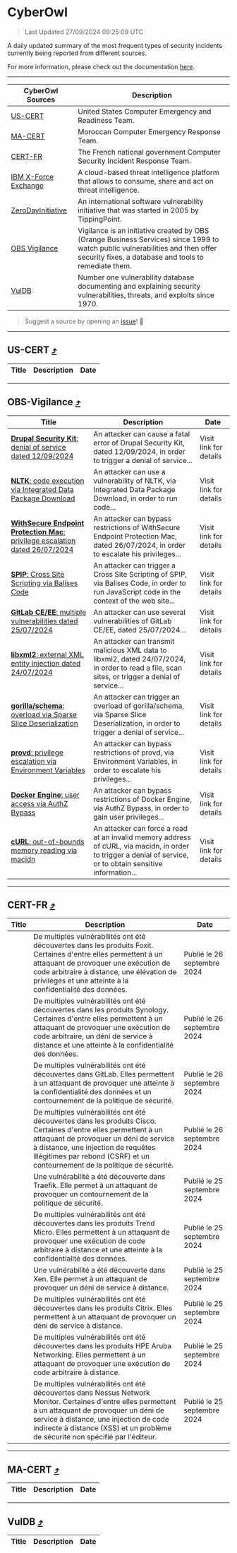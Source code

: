 
 <div id='top'></div>

# CyberOwl

 > Last Updated 27/09/2024 09:25:09 UTC
 
 A daily updated summary of the most frequent types of security incidents currently being reported from different sources.
 
 For more information, please check out the documentation [here](./docs/README.md).
 
 ---
 |CyberOwl Sources|Description|
 |---|---|
 |[US-CERT](#us-cert-arrow_heading_up)|United States Computer Emergency and Readiness Team.|
 |[MA-CERT](#ma-cert-arrow_heading_up)|Moroccan Computer Emergency Response Team.|
 |[CERT-FR](#cert-fr-arrow_heading_up)|The French national government Computer Security Incident Response Team.|
 |[IBM X-Force Exchange](#ibmcloud-arrow_heading_up)|A cloud-based threat intelligence platform that allows to consume, share and act on threat intelligence.|
 |[ZeroDayInitiative](#zerodayinitiative-arrow_heading_up)|An international software vulnerability initiative that was started in 2005 by TippingPoint.|
 |[OBS Vigilance](#obs-vigilance-arrow_heading_up)|Vigilance is an initiative created by OBS (Orange Business Services) since 1999 to watch public vulnerabilities and then offer security fixes, a database and tools to remediate them.|
 |[VulDB](#vuldb-arrow_heading_up)|Number one vulnerability database documenting and explaining security vulnerabilities, threats, and exploits since 1970.|
 
 > Suggest a source by opening an [issue](https://github.com/karimhabush/cyberowl/issues)! :raised_hands:
 ---

## US-CERT [:arrow_heading_up:](#cyberowl)

 |Title|Description|Date|
 |---|---|---|
 
 ---

## OBS-Vigilance [:arrow_heading_up:](#cyberowl)

 |Title|Description|Date|
 |---|---|---|
 |[<a href="https://vigilance.fr/vulnerability/Drupal-Security-Kit-denial-of-service-dated-12-09-2024-45140" class="noirorange"><b>Drupal Security Kit</b>: denial of service dated 12/09/2024</a>](https://vigilance.fr/vulnerability/Drupal-Security-Kit-denial-of-service-dated-12-09-2024-45140)|An attacker can cause a fatal error of Drupal Security Kit, dated 12/09/2024, in order to trigger a denial of service...|Visit link for details|
 |[<a href="https://vigilance.fr/vulnerability/NLTK-code-execution-via-Integrated-Data-Package-Download-44818" class="noirorange"><b>NLTK</b>: code execution via Integrated Data Package Download</a>](https://vigilance.fr/vulnerability/NLTK-code-execution-via-Integrated-Data-Package-Download-44818)|An attacker can use a vulnerability of NLTK, via Integrated Data Package Download, in order to run code...|Visit link for details|
 |[<a href="https://vigilance.fr/vulnerability/WithSecure-Endpoint-Protection-Mac-privilege-escalation-dated-26-07-2024-44816" class="noirorange"><b>WithSecure Endpoint Protection Mac</b>: privilege escalation dated 26/07/2024</a>](https://vigilance.fr/vulnerability/WithSecure-Endpoint-Protection-Mac-privilege-escalation-dated-26-07-2024-44816)|An attacker can bypass restrictions of WithSecure Endpoint Protection Mac, dated 26/07/2024, in order to escalate his privileges...|Visit link for details|
 |[<a href="https://vigilance.fr/vulnerability/SPIP-Cross-Site-Scripting-via-Balises-Code-44815" class="noirorange"><b>SPIP</b>: Cross Site Scripting via Balises Code</a>](https://vigilance.fr/vulnerability/SPIP-Cross-Site-Scripting-via-Balises-Code-44815)|An attacker can trigger a Cross Site Scripting of SPIP, via Balises Code, in order to run JavaScript code in the context of the web site...|Visit link for details|
 |[<a href="https://vigilance.fr/vulnerability/GitLab-CE-EE-multiple-vulnerabilities-dated-25-07-2024-44811" class="noirorange"><b>GitLab CE/EE</b>: multiple vulnerabilities dated 25/07/2024</a>](https://vigilance.fr/vulnerability/GitLab-CE-EE-multiple-vulnerabilities-dated-25-07-2024-44811)|An attacker can use several vulnerabilities of GitLab CE/EE, dated 25/07/2024...|Visit link for details|
 |[<a href="https://vigilance.fr/vulnerability/libxml2-external-XML-entity-injection-dated-24-07-2024-44809" class="noirorange"><b>libxml2</b>: external XML entity injection dated 24/07/2024</a>](https://vigilance.fr/vulnerability/libxml2-external-XML-entity-injection-dated-24-07-2024-44809)|An attacker can transmit malicious XML data to libxml2, dated 24/07/2024, in order to read a file, scan sites, or trigger a denial of service...|Visit link for details|
 |[<a href="https://vigilance.fr/vulnerability/gorilla-schema-overload-via-Sparse-Slice-Deserialization-44808" class="noirorange"><b>gorilla/schema</b>: overload via Sparse Slice Deserialization</a>](https://vigilance.fr/vulnerability/gorilla-schema-overload-via-Sparse-Slice-Deserialization-44808)|An attacker can trigger an overload of gorilla/schema, via Sparse Slice Deserialization, in order to trigger a denial of service...|Visit link for details|
 |[<a href="https://vigilance.fr/vulnerability/provd-privilege-escalation-via-Environment-Variables-44807" class="noirorange"><b>provd</b>: privilege escalation via Environment Variables</a>](https://vigilance.fr/vulnerability/provd-privilege-escalation-via-Environment-Variables-44807)|An attacker can bypass restrictions of provd, via Environment Variables, in order to escalate his privileges...|Visit link for details|
 |[<a href="https://vigilance.fr/vulnerability/Docker-Engine-user-access-via-AuthZ-Bypass-44805" class="noirorange"><b>Docker Engine</b>: user access via AuthZ Bypass</a>](https://vigilance.fr/vulnerability/Docker-Engine-user-access-via-AuthZ-Bypass-44805)|An attacker can bypass restrictions of Docker Engine, via AuthZ Bypass, in order to gain user privileges...|Visit link for details|
 |[<a href="https://vigilance.fr/vulnerability/cURL-out-of-bounds-memory-reading-via-macidn-44800" class="noirorange"><b>cURL</b>: out-of-bounds memory reading via macidn</a>](https://vigilance.fr/vulnerability/cURL-out-of-bounds-memory-reading-via-macidn-44800)|An attacker can force a read at an invalid memory address of cURL, via macidn, in order to trigger a denial of service, or to obtain sensitive information...|Visit link for details|
 
 ---

## CERT-FR [:arrow_heading_up:](#cyberowl)

 |Title|Description|Date|
 |---|---|---|
 |[](https://www.cert.ssi.gouv.fr/avis/CERTFR-2024-AVI-0816/)|De multiples vulnérabilités ont été découvertes dans les produits Foxit. Certaines d'entre elles permettent à un attaquant de provoquer une exécution de code arbitraire à distance, une élévation de privilèges et une atteinte à la confidentialité des données.|Publié le 26 septembre 2024|
 |[](https://www.cert.ssi.gouv.fr/avis/CERTFR-2024-AVI-0815/)|De multiples vulnérabilités ont été découvertes dans les produits Synology. Certaines d'entre elles permettent à un attaquant de provoquer une exécution de code arbitraire, un déni de service à distance et une atteinte à la confidentialité des données.|Publié le 26 septembre 2024|
 |[](https://www.cert.ssi.gouv.fr/avis/CERTFR-2024-AVI-0814/)|De multiples vulnérabilités ont été découvertes dans GitLab. Elles permettent à un attaquant de provoquer une atteinte à la confidentialité des données et un contournement de la politique de sécurité.|Publié le 26 septembre 2024|
 |[](https://www.cert.ssi.gouv.fr/avis/CERTFR-2024-AVI-0813/)|De multiples vulnérabilités ont été découvertes dans les produits Cisco. Certaines d'entre elles permettent à un attaquant de provoquer un déni de service à distance, une injection de requêtes illégitimes par rebond (CSRF) et un contournement de la politique de sécurité.|Publié le 26 septembre 2024|
 |[](https://www.cert.ssi.gouv.fr/avis/CERTFR-2024-AVI-0812/)|Une vulnérabilité a été découverte dans Traefik. Elle permet à un attaquant de provoquer un contournement de la politique de sécurité.|Publié le 25 septembre 2024|
 |[](https://www.cert.ssi.gouv.fr/avis/CERTFR-2024-AVI-0811/)|De multiples vulnérabilités ont été découvertes dans les produits Trend Micro. Elles permettent à un attaquant de provoquer une exécution de code arbitraire à distance et une atteinte à la confidentialité des données.|Publié le 25 septembre 2024|
 |[](https://www.cert.ssi.gouv.fr/avis/CERTFR-2024-AVI-0810/)|Une vulnérabilité a été découverte dans Xen. Elle permet à un attaquant de provoquer un déni de service à distance.|Publié le 25 septembre 2024|
 |[](https://www.cert.ssi.gouv.fr/avis/CERTFR-2024-AVI-0809/)|De multiples vulnérabilités ont été découvertes dans les produits Citrix. Elles permettent à un attaquant de provoquer un déni de service à distance.|Publié le 25 septembre 2024|
 |[](https://www.cert.ssi.gouv.fr/avis/CERTFR-2024-AVI-0808/)|De multiples vulnérabilités ont été découvertes dans les produits HPE Aruba Networking. Elles permettent à un attaquant de provoquer une exécution de code arbitraire à distance.|Publié le 25 septembre 2024|
 |[](https://www.cert.ssi.gouv.fr/avis/CERTFR-2024-AVI-0807/)|De multiples vulnérabilités ont été découvertes dans Nessus Network Monitor. Certaines d'entre elles permettent à un attaquant de provoquer un déni de service à distance, une injection de code indirecte à distance (XSS) et un problème de sécurité non spécifié par l'éditeur.|Publié le 25 septembre 2024|
 
 ---

## MA-CERT [:arrow_heading_up:](#cyberowl)

 |Title|Description|Date|
 |---|---|---|
 
 ---

## VulDB [:arrow_heading_up:](#cyberowl)

 |Title|Description|Date|
 |---|---|---|
 